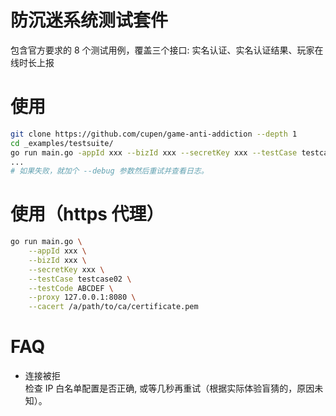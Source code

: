 # 防沉迷系统测试套件
包含官方要求的 8 个测试用例，覆盖三个接口: 实名认证、实名认证结果、玩家在线时长上报

# 使用
```bash
git clone https://github.com/cupen/game-anti-addiction --depth 1
cd _examples/testsuite/
go run main.go -appId xxx --bizId xxx --secretKey xxx --testCase testcase01 --testCode ABCDEF
...
# 如果失败，就加个 --debug 参数然后重试并查看日志。
```
# 使用（https 代理）
```bash
go run main.go \
    --appId xxx \
    --bizId xxx \
    --secretKey xxx \
    --testCase testcase02 \
    --testCode ABCDEF \
    --proxy 127.0.0.1:8080 \
    --cacert /a/path/to/ca/certificate.pem
```


# FAQ
* 连接被拒  
检查 IP 白名单配置是否正确, 或等几秒再重试（根据实际体验盲猜的，原因未知）。
